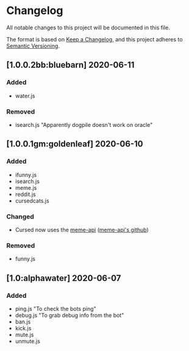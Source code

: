 # Changelog
All notable changes to this project will be documented in this file.

The format is based on [Keep a Changelog](https://keepachangelog.com/en/1.0.0/),
and this project adheres to [Semantic Versioning](https://semver.org/spec/v2.0.0.html).

## [1.0.0.2bb:bluebarn] 2020-06-11
### Added
- water.js

### Removed
- isearch.js "Apparently dogpile doesn't work on oracle"  

## [1.0.0.1gm:goldenleaf] 2020-06-10
### Added
- ifunny.js
- isearch.js
- meme.js
- reddit.js
- cursedcats.js

### Changed
- Cursed now uses the [meme-api](http://meme-api.herokuapp.com) ([meme-api's github](https://github.com/R3l3ntl3ss/Meme_Api))

### Removed 
- funny.js

## [1.0:alphawater] 2020-06-07
### Added      
- ping.js "To check the bots ping"      
- debug.js "To grab debug info from the bot"     
- ban.js     
- kick.js      
- mute.js     
- unmute.js       
